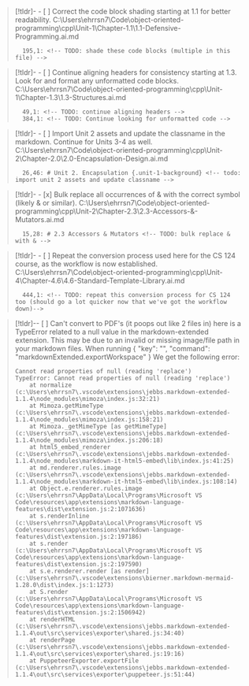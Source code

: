 > [!tldr]- - [ ] Correct the code block shading starting at 1.1 for better readability.
> C:\Users\ehrrsn7\Code\object-oriented-programming\cpp\Unit-1\Chapter-1.1\1.1-Defensive-Programming.ai.md
> ```
>   195,1: <!-- TODO: shade these code blocks (multiple in this file) -->
> ```

> [!tldr]- - [ ] Continue aligning headers for consistency starting at 1.3. Look for and format any unformatted code blocks.
> C:\Users\ehrrsn7\Code\object-oriented-programming\cpp\Unit-1\Chapter-1.3\1.3-Structures.ai.md
> ```
>   49,1: <!-- TODO: continue aligning headers -->
>   384,1: <!-- TODO: Continue looking for unformatted code -->
> ```

> [!tldr]- - [ ] Import Unit 2 assets and update the classname in the markdown. Continue for Units 3-4 as well.
> C:\Users\ehrrsn7\Code\object-oriented-programming\cpp\Unit-2\Chapter-2.0\2.0-Encapsulation-Design.ai.md
> ```
>   26,46: # Unit 2. Encapsulation {.unit-1-background} <!-- todo: import unit 2 assets and update classname -->
> ```

> [!tldr]- - [x] Bulk replace all occurrences of & with the correct symbol (likely &amp; or similar).
> C:\Users\ehrrsn7\Code\object-oriented-programming\cpp\Unit-2\Chapter-2.3\2.3-Accessors-&-Mutators.ai.md
> ```
>   15,28: # 2.3 Accessors & Mutators <!-- TODO: bulk replace & with & -->
> ```

> [!tldr]- - [ ] Repeat the conversion process used here for the CS 124 course, as the workflow is now established.
> C:\Users\ehrrsn7\Code\object-oriented-programming\cpp\Unit-4\Chapter-4.6\4.6-Standard-Template-Library.ai.md
> ```
>   444,1: <!-- TODO: repeat this conversion process for CS 124 too (should go a lot quicker now that we've got the workflow down)-->
> ```

> [!tldr]-- [ ] Can't convert to PDF's (it poops out like 2 files in)
> here is a TypeError related to a null value in the markdown-extended extension. This may be due to an invalid or missing image/file path in your markdown files.
> When running {
>   "key": "",
>   "command": "markdownExtended.exportWorkspace"
> }
> We get the following error:
> ```
> Cannot read properties of null (reading 'replace')
> TypeError: Cannot read properties of null (reading 'replace')
>     at normalize (c:\Users\ehrrsn7\.vscode\extensions\jebbs.markdown-extended-1.1.4\node_modules\mimoza\index.js:32:21)
>     at Mimoza.getMimeType (c:\Users\ehrrsn7\.vscode\extensions\jebbs.markdown-extended-1.1.4\node_modules\mimoza\index.js:158:21)
>     at Mimoza._getMimeType [as getMimeType] (c:\Users\ehrrsn7\.vscode\extensions\jebbs.markdown-extended-1.1.4\node_modules\mimoza\index.js:206:18)
>     at html5_embed_renderer (c:\Users\ehrrsn7\.vscode\extensions\jebbs.markdown-extended-1.1.4\node_modules\markdown-it-html5-embed\lib\index.js:41:25)
>     at md.renderer.rules.image (c:\Users\ehrrsn7\.vscode\extensions\jebbs.markdown-extended-1.1.4\node_modules\markdown-it-html5-embed\lib\index.js:108:14)
>     at Object.e.renderer.rules.image (c:\Users\ehrrsn7\AppData\Local\Programs\Microsoft VS Code\resources\app\extensions\markdown-language-features\dist\extension.js:2:1071636)
>     at s.renderInline (c:\Users\ehrrsn7\AppData\Local\Programs\Microsoft VS Code\resources\app\extensions\markdown-language-features\dist\extension.js:2:197186)
>     at s.render (c:\Users\ehrrsn7\AppData\Local\Programs\Microsoft VS Code\resources\app\extensions\markdown-language-features\dist\extension.js:2:197590)
>     at s.e.renderer.render [as render] (c:\Users\ehrrsn7\.vscode\extensions\bierner.markdown-mermaid-1.28.0\dist\index.js:1:1273)
>     at S.render (c:\Users\ehrrsn7\AppData\Local\Programs\Microsoft VS Code\resources\app\extensions\markdown-language-features\dist\extension.js:2:1506942)
>     at renderHTML (c:\Users\ehrrsn7\.vscode\extensions\jebbs.markdown-extended-1.1.4\out\src\services\exporter\shared.js:34:40)
>     at renderPage (c:\Users\ehrrsn7\.vscode\extensions\jebbs.markdown-extended-1.1.4\out\src\services\exporter\shared.js:19:16)
>     at PuppeteerExporter.exportFile (c:\Users\ehrrsn7\.vscode\extensions\jebbs.markdown-extended-1.1.4\out\src\services\exporter\puppeteer.js:51:44)
> ```